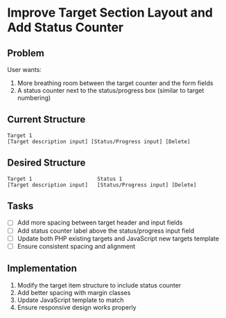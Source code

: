 # Improve Target Section Layout and Add Status Counter

## Problem
User wants:
1. More breathing room between the target counter and the form fields
2. A status counter next to the status/progress box (similar to target numbering)

## Current Structure
```
Target 1
[Target description input] [Status/Progress input] [Delete]
```

## Desired Structure
```
Target 1                     Status 1
[Target description input]   [Status/Progress input] [Delete]
```

## Tasks
- [ ] Add more spacing between target header and input fields
- [ ] Add status counter label above the status/progress input field
- [ ] Update both PHP existing targets and JavaScript new targets template
- [ ] Ensure consistent spacing and alignment

## Implementation
1. Modify the target item structure to include status counter
2. Add better spacing with margin classes
3. Update JavaScript template to match
4. Ensure responsive design works properly
